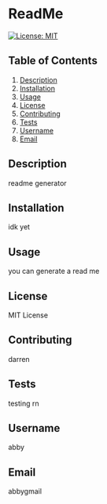 # ReadMe  
 [![License: MIT](https://img.shields.io/badge/License-MIT-yellow.svg)](https://opensource.org/licenses/MIT) 
 ## Table of Contents 

     
 1. [Description](##description) 
 2. [Installation](##installation) 
 3. [Usage](##usage) 
 4. [License](##license)
 5. [Contributing](##contributing) 
 6. [Tests](##tests) 
 7. [Username](##username) 
 8. [Email](##email)
     
 ## Description 
 readme generator 
 ## Installation 
 idk yet 
 ## Usage 
 you can generate a read me
     
 ## License 
 MIT License 
 ## Contributing 
 darren 
 ## Tests 
 testing rn
     
 ## Username 
 abby 
 ## Email 
 abbygmail
